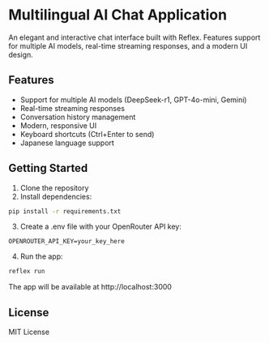 # Multilingual AI Chat Application

An elegant and interactive chat interface built with Reflex. Features support for multiple AI models, real-time streaming responses, and a modern UI design.

## Features

- Support for multiple AI models (DeepSeek-r1, GPT-4o-mini, Gemini)
- Real-time streaming responses
- Conversation history management
- Modern, responsive UI
- Keyboard shortcuts (Ctrl+Enter to send)
- Japanese language support

## Getting Started

1. Clone the repository
2. Install dependencies:

```bash
pip install -r requirements.txt
```

3. Create a .env file with your OpenRouter API key:

```
OPENROUTER_API_KEY=your_key_here
```

4. Run the app:

```bash
reflex run
```

The app will be available at http://localhost:3000

## License

MIT License
